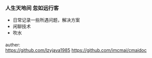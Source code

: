 ### 人生天地间 忽如远行客
* 日常记录一些所遇问题，解决方案
* 闲聊技术
* 吹水
####
auther:<br/>
https://github.com/lzyjava1985
https://github.com/imcmai/cmaidoc
